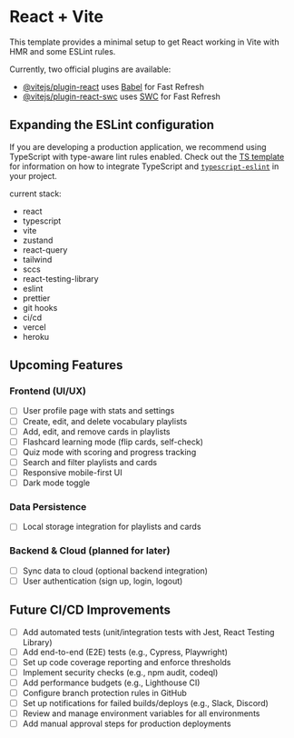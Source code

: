 # React + Vite

This template provides a minimal setup to get React working in Vite with HMR and some ESLint rules.

Currently, two official plugins are available:

- [@vitejs/plugin-react](https://github.com/vitejs/vite-plugin-react/blob/main/packages/plugin-react) uses [Babel](https://babeljs.io/) for Fast Refresh
- [@vitejs/plugin-react-swc](https://github.com/vitejs/vite-plugin-react/blob/main/packages/plugin-react-swc) uses [SWC](https://swc.rs/) for Fast Refresh

## Expanding the ESLint configuration

If you are developing a production application, we recommend using TypeScript with type-aware lint rules enabled. Check out the [TS template](https://github.com/vitejs/vite/tree/main/packages/create-vite/template-react-ts) for information on how to integrate TypeScript and [`typescript-eslint`](https://typescript-eslint.io) in your project.

current stack:

- react
- typescript
- vite
- zustand
- react-query
- tailwind
- sccs
- react-testing-library
- eslint
- prettier
- git hooks
- ci/cd
- vercel
- heroku

## Upcoming Features

### Frontend (UI/UX)

- [ ] User profile page with stats and settings
- [ ] Create, edit, and delete vocabulary playlists
- [ ] Add, edit, and remove cards in playlists
- [ ] Flashcard learning mode (flip cards, self-check)
- [ ] Quiz mode with scoring and progress tracking
- [ ] Search and filter playlists and cards
- [ ] Responsive mobile-first UI
- [ ] Dark mode toggle

### Data Persistence

- [ ] Local storage integration for playlists and cards

### Backend & Cloud (planned for later)

- [ ] Sync data to cloud (optional backend integration)
- [ ] User authentication (sign up, login, logout)

## Future CI/CD Improvements

- [ ] Add automated tests (unit/integration tests with Jest, React Testing Library)
- [ ] Add end-to-end (E2E) tests (e.g., Cypress, Playwright)
- [ ] Set up code coverage reporting and enforce thresholds
- [ ] Implement security checks (e.g., npm audit, codeql)
- [ ] Add performance budgets (e.g., Lighthouse CI)
- [ ] Configure branch protection rules in GitHub
- [ ] Set up notifications for failed builds/deploys (e.g., Slack, Discord)
- [ ] Review and manage environment variables for all environments
- [ ] Add manual approval steps for production deployments
